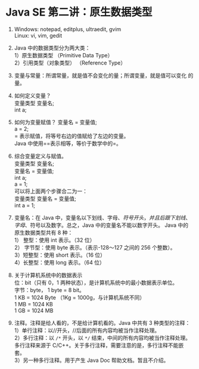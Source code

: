 # Java SE 第二讲：原生数据类型
1. Windows: notepad, editplus, ultraedit, gvim       
   Linux: vi, vim, gedit   


2. Java 中的数据类型分为两大类：          
1）原生数据类型 （Primitive Data Type）          
2）引用类型（对象类型） （Reference Type）  


3. 变量与常量：所谓常量，就是值不会变化的量；所谓变量，就是值可以变化
   的量。


4. 如何定义变量？           
变量类型 变量名;           
int a;


5. 如何为变量赋值？
   变量名 = 变量值;       
   a = 2;      
   = 表示赋值，将等号右边的值赋给了左边的变量。        
   Java 中使用==表示相等，等价于数学中的=。

6. 综合变量定义与赋值。      
   变量类型 变量名;        
   变量名 = 变量值;         
   int a;       
   a = 1;       
   可以将上面两个步骤合二为一：        
   变量类型 变量名 = 变量值;        
   int a = 1;

7. 变量名：在 Java 中，变量名以下划线、字母、$符号开头，并且后跟下划线、
   字母、$符号以及数字。总之，Java 中的变量名不能以数字开头。
   Java 中的原生数据类型共有 8 种：    
   1） 整型：使用 int 表示。（32 位）         
   2） 字节型：使用 byte 表示。（表示-128～127 之间的 256 个整数）。       
   3）短整型：使用 short 表示。（16 位）        
   4）长整型：使用 long 表示。（64 位）


8. 关于计算机系统中的数据表示          
   位：bit（只有 0，1 两种状态），是计算机系统中的最小数据表示单位。       
   字节：byte， 1 byte = 8 bit。        
   1 KB = 1024 Byte （1Kg = 1000g，与计算机系统不同）       
   1 MB = 1024 KB        
   1 GB = 1024 MB


9. 注释。注释是给人看的，不是给计算机看的。Java 中共有 3 种类型的注释：   
   1）单行注释：以//开头，//后面的所有内容均被当作注释处理。        
   2）多行注释：以 `/*` 开头，以 `*/` 结束，中间的所有内容均被当作注释处理。多行注释来源于
   C/C++。关于多行注释，需要注意的是，多行注释不能嵌套。     
   3）另一种多行注释。用于产生 Java Doc 帮助文档。暂且不介绍。
